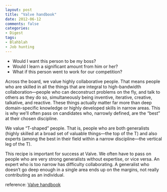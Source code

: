 ```yaml
---
layout: post
title: "Valve handbook"
date: 2012-06-12
comments: false
categories:
- Digest
tags:
- Blahblah
- Job hunting
---
```



- Would I want this person to be my boss?
- Would I learn a significant amount from him or her? 
- What if this person went to work for our competition? 

Across the board, we value highly collaborative people. That means people who are skilled in all the things that are integral to high-bandwidth collaboration—people who can deconstruct problems on the fly, and talk to others as they do so, simultaneously being inventive, iterative, creative, talkative, and reactive. These things actually matter far more than deep domain-specific knowledge or highly developed skills in narrow areas. This is why we’ll often pass on candidates who, narrowly defined, are the “best” at their chosen discipline.

We value “T-shaped” people. That is, people who are both generalists (highly skilled at a broad set of valuable things—the top of the T) and also experts (among the best in their field within a narrow discipline—the vertical leg of the T).

This recipe is important for success at Valve. We often have to pass on people who are very strong generalists without expertise, or vice versa. An expert who is too narrow has difficulty collaborating. A generalist who doesn’t go deep enough in a single area ends up on the margins, not really contributing as an individual.

reference: <a href="http://www.valvesoftware.com/company/Valve_Handbook_LowRes.pdf">Valve handbook</a>


